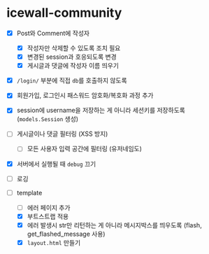 # icewall-community

- [x] Post와 Comment에 작성자 
    - [x] 작성자만 삭제할 수 있도록 조치 필요
    - [x] 변경된 session과 호응되도록 변경
    - [x] 게시글과 댓글에 작성자 이름 띄우기 
- [x] `/login/` 부분에 직접 `db`를 호출하지 않도록 
- [x] 회원가입, 로그인시 패스워드 암호화/복호화 과정 추가 
- [x] session에 username을 저장하는 게 아니라 세션키를 저장하도록 (`models.Session` 생성)
- [ ] 게시글이나 댓글 필터링 (XSS 방지)
    - [ ] 모든 사용자 입력 공간에 필터링 (유저네임도)
- [x] 서버에서 실행될 때 `debug` 끄기
- [ ] 로깅

- [ ] template
    - [ ] 에러 페이지 추가 
    - [x] 부트스트랩 적용 
    - [x] 에러 발생시 str만 리턴하는 게 아니라 메시지박스를 띄우도록 (flash, get_flashed_message 사용)
    - [x] `layout.html` 만들기 
